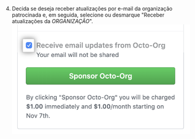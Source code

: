 4. Decida se deseja receber atualizações por e-mail da organização patrocinada e, em seguida, selecione ou desmarque "Receber atualizações da _ORGANIZAÇÃO_". ![Caixa de seleção para receber atualizações da organização patrocinada](/assets/images/help/sponsors/org-updates-checkbox-manage.png)
